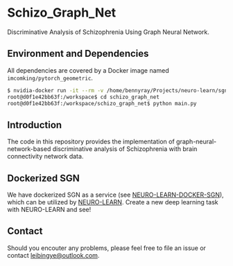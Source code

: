 # Schizo_Graph_Net

Discriminative Analysis of Schizophrenia Using Graph Neural Network.

## Environment and Dependencies

All dependencies are covered by a Docker image named ```imcomking/pytorch_geometric```.
```bash
$ nvidia-docker run -it --rm -v /home/bennyray/Projects/neuro-learn/sgn/:/workspace/schizo_graph_net/ imcomking/pytorch_geometric /bin/bash
root@d0f1e42bb63f:/workspace$ cd schizo_graph_net
root@d0f1e42bb63f:/workspace/schizo_graph_net$ python main.py
```

## Introduction

The code in this repository provides the implementation of graph-neural-network-based discriminative analysis of Schizophrenia with brain connectivity network data.

## Dockerized SGN

We have dockerized SGN as a service (see [NEURO-LEARN-DOCKER-SGN](https://github.com/Raniac/NEURO-LEARN-DOCKER-SGN)), which can be utilized by [NEURO-LEARN](https://github.com/Raniac/NEURO-LEARN). Create a new deep learning task with NEURO-LEARN and see!

## Contact

Should you encouter any problems, please feel free to file an issue or contact leibingye@outlook.com.